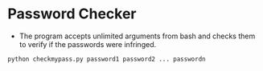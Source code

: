 # Password Checker

- The program accepts unlimited arguments from bash and checks them to verify if the passwords were infringed.

```
python checkmypass.py password1 password2 ... passwordn
```
